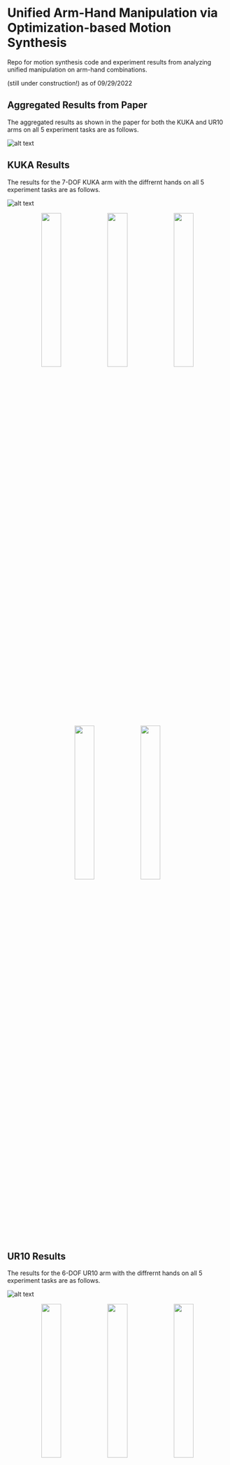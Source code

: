 # Unified Arm-Hand Manipulation via Optimization-based Motion Synthesis

Repo for motion synthesis code and experiment results from analyzing unified manipulation on arm-hand combinations.

(still under construction!) as of 09/29/2022

## Aggregated Results from Paper

The aggregated results as shown in the paper for both the KUKA and UR10 arms on all 5 experiment tasks are as follows.

![alt text](https://github.com/vatsal97/arm_hand_config/blob/main/png/table1.png)


## KUKA Results

The results for the 7-DOF KUKA arm with the diffrernt hands on all 5 experiment tasks are as follows.

![alt text](https://github.com/vatsal97/arm_hand_config/blob/main/png/table2.png)

<p align="center">
<img src="https://github.com/vatsal97/arm_hand_config/blob/main/png/smooth-helical-kuka.gif" width="30%" height="30%"/><img src="https://github.com/vatsal97/arm_hand_config/blob/main/png/sharp-path-kuka.gif" width="30%" height="30%"/><img src="https://github.com/vatsal97/arm_hand_config/blob/main/png/cup-pour-kuka.gif" width="30%" height="30%"/>
<img src="https://github.com/vatsal97/arm_hand_config/blob/main/png/icra-collide-kuka.gif" width="30%" height="30%"/><img src="https://github.com/vatsal97/arm_hand_config/blob/main/png/small-movt-kuka.gif" width="30%" height="30%"/>
</p>
  
## UR10 Results

The results for the 6-DOF UR10 arm with the diffrernt hands on all 5 experiment tasks are as follows.

![alt text](https://github.com/vatsal97/arm_hand_config/blob/main/png/table3.png)

<p align="center">
<img src="https://github.com/vatsal97/arm_hand_config/blob/main/png/smooth-helical-ur10.gif" width="30%" height="30%"/><img src="https://github.com/vatsal97/arm_hand_config/blob/main/png/sharp-path-ur10.gif" width="30%" height="30%"/><img src="https://github.com/vatsal97/arm_hand_config/blob/main/png/cup-pour-ur10.gif" width="30%" height="30%"/>
<img src="https://github.com/vatsal97/arm_hand_config/blob/main/png/icra-collide-ur10.gif" width="30%" height="30%"/><img src="https://github.com/vatsal97/arm_hand_config/blob/main/png/small-movt-ur10.gif" width="30%" height="30%"/>
</p>
